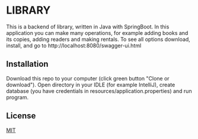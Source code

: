 # LIBRARY

This is a backend of library, written in Java with SpringBoot. In this application
you can make many operations, for example adding books and its copies, adding readers and
making rentals. To see all options download, install, and go to 
http://localhost:8080/swagger-ui.html 

## Installation

Download this repo to your computer (click green button "Clone or download"). Open 
directory in your IDLE (for example IntelliJ), create database (you have 
credentials in resources/application.properties) and run program.


## License
[MIT](https://choosealicense.com/licenses/mit/)
